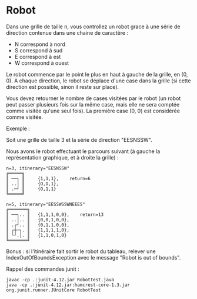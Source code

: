 # Robot

Dans une grille de taille n, vous controllez un robot grace à une série de direction contenue dans une chaine de caractère :

* N correspond à nord
* S correspond à sud
* E correspond à est
* W correspond à ouest

Le robot commence par le point le plus en haut à gauche de la grille, en (0, 0).
A chaque direction, le robot se déplace d'une case dans la grille (si cette direction est possible, sinon il reste sur place).

Vous devez retourner le nombre de cases visitées par le robot (un robot peut passer plusieurs fois sur la même case, mais elle ne sera comptée comme visitée qu'une seul fois).
La première case (0, 0) est considérée comme visitée.

Exemple :

Soit une grille de taille 3 et la série de direction "EESNSSW".

Nous avons le robot effectuant le parcours suivant (à gauche la représentation graphique, et à droite la grille) :

	n=3, itinerary="EESNSSW"
	╔═════╗ 
	║ ──┐ ║ 	{1,1,1},	return=6
	║ ..│ ║  	{O,O,1},
	║ .─┘ ║ 	{O,1,1}
	╚═════╝

	n=5, itinerary="EESSWSSWNEEES"
	╔═══════╗
	║ ──┐.. ║ 	{1,1,1,0,0},	return=13
	║ ..│.. ║ 	{0,0,1,0,0},
	║ .┌┘.. ║ 	{0,1,1,0,0},
	║ ┌┼─┐. ║ 	{1,1,1,1,0},
	║ └┘.│. ║ 	{1,1,0,1,0}
	╚═══════╝

Bonus : si l'itinéraire fait sortir le robot du tableau, relever une IndexOutOfBoundsException avec le message "Robot is out of bounds".

Rappel des commandes junit :

    javac -cp .:junit-4.12.jar RobotTest.java
    java -cp .:junit-4.12.jar:hamcrest-core-1.3.jar org.junit.runner.JUnitCore RobotTest
